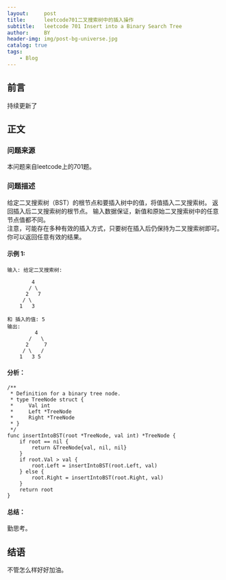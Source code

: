 ```yaml
---
layout:     post
title:      leetcode701二叉搜索树中的插入操作
subtitle:   leetcode 701 Insert into a Binary Search Tree
author:     BY
header-img: img/post-bg-universe.jpg
catalog: true
tags:
    - Blog
---
```



## 前言

持续更新了

## 正文

### 问题来源

本问题来自leetcode上的701题。  

### 问题描述

给定二叉搜索树（BST）的根节点和要插入树中的值，将值插入二叉搜索树。 返回插入后二叉搜索树的根节点。 输入数据保证，新值和原始二叉搜索树中的任意节点值都不同。  
注意，可能存在多种有效的插入方式，只要树在插入后仍保持为二叉搜索树即可。 你可以返回任意有效的结果。  

#### 示例 1:
```
输入: 给定二叉搜索树:

        4
       / \
      2   7
     / \
    1   3

和 插入的值: 5
输出: 
         4
       /   \
      2     7
     / \   /
    1   3 5
```

#### 分析：  
```
/**
 * Definition for a binary tree node.
 * type TreeNode struct {
 *     Val int
 *     Left *TreeNode
 *     Right *TreeNode
 * }
 */
func insertIntoBST(root *TreeNode, val int) *TreeNode {
    if root == nil {
        return &TreeNode{val, nil, nil}
    }
    if root.Val > val {
        root.Left = insertIntoBST(root.Left, val)
    } else {
        root.Right = insertIntoBST(root.Right, val)
    }
    return root
}
```

#### 总结：
勤思考。  

## 结语
不管怎么样好好加油。
